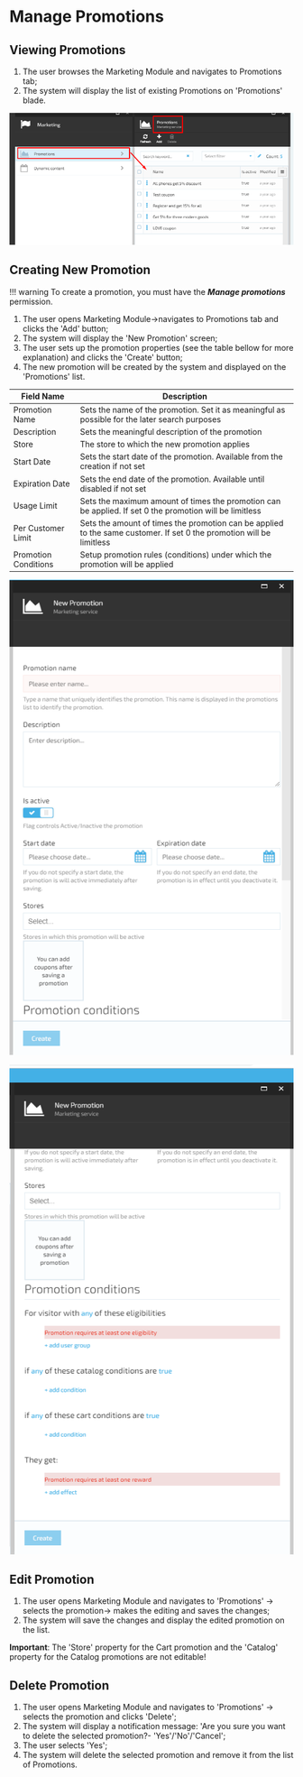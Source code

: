 # Manage Promotions

## Viewing Promotions

1. The user browses the Marketing Module and navigates to Promotions tab;
1. The system will display the list of existing Promotions on 'Promotions' blade.

![Fig. View Promotions](media/screen-promotions-blade.png)

## Creating New Promotion

!!! warning
	To create a promotion, you must have the ***Manage promotions*** permission.

1. The user opens Marketing Module->navigates to Promotions tab and clicks the 'Add' button;
1. The system will display the 'New Promotion' screen;
1. The user sets up the promotion properties (see the table bellow for more explanation) and clicks the 'Create' button;
1. The new promotion will be created by the system and displayed on the 'Promotions' list.

| Field Name | Description |
|------------|-------------|
|Promotion Name | Sets the name of the promotion. Set it as meaningful as possible for the later search purposes |
| Description | Sets the meaningful description of the promotion |
| Store | The store to which the new promotion applies |
| Start Date | Sets the start date of the promotion. Available from the creation if not set |
| Expiration Date | Sets the end date of the promotion. Available until disabled if not set |
| Usage Limit | Sets the maximum amount of times the promotion can be applied. If set 0 the promotion will be limitless |
| Per Customer Limit | Sets the amount of times the promotion can be applied to the same customer. If set 0 the promotion will be limitless |
| Promotion Conditions | Setup promotion rules (conditions) under which the promotion will be applied |

![Fig. Add Promotion](media/screen-add-promotion1.png)

![Fig. Add Promotion](media/screen-add-promotion2.png)

## Edit Promotion

1. The user opens Marketing Module and navigates to 'Promotions' -> selects the promotion-> makes the editing and saves the changes;
1. The system will save the changes and display the edited promotion on the list.

**Important**: The 'Store' property for the Cart promotion and the 'Catalog' property for the Catalog promotions are not editable!

## Delete Promotion

1. The user opens Marketing Module and navigates to 'Promotions' -> selects the promotion and clicks 'Delete';
1. The system will display a notification message: 'Are you sure you want to delete the selected promotion?- 'Yes'/'No'/'Cancel';
1. The user selects 'Yes';
1. The system will delete the selected promotion and remove it from the list of Promotions.


